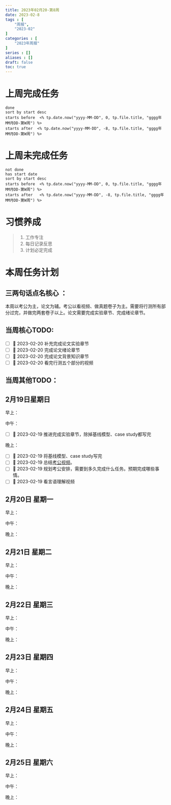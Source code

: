 ```yaml
---
title: 2023年02月20-第8周
date: 2023-02-8
tags : [
	"周报",
	"2023-02"
]
categories : [
	"2023年周报"
]
series : []
aliases : []
draft: false
toc: true
---
```

# 上周完成任务
```tasks
done
sort by start desc
starts before  <% tp.date.now("yyyy-MM-DD", 0, tp.file.title, "gggg年MM月DD-第W周") %>
starts after  <% tp.date.now("yyyy-MM-DD", -8, tp.file.title, "gggg年MM月DD-第W周") %>
```

# 上周未完成任务
```tasks
not done
has start date
sort by start desc
starts before  <% tp.date.now("yyyy-MM-DD", 0, tp.file.title, "gggg年MM月DD-第W周") %>
starts after   <% tp.date.now("yyyy-MM-DD", -8, tp.file.title, "gggg年MM月DD-第W周") %>
```


# 习惯养成
> 1. 工作专注
> 2. 每日记录反思
> 3. 计划必定完成


# 本周任务计划

## 三两句话点名核心 ：
本周以考公为主，论文为辅。考公以看视频、做真题卷子为主。需要将行测所有部分过完，并做完两套卷子以上。论文需要完成实验章节、完成绪论章节。


## 当周核心TODO:
- [ ] 🛫 2023-02-20 补充完成论文实验章节
- [ ] 🛫 2023-02-20 完成论文绪论章节
- [ ] 🛫 2023-02-20 完成论文背景知识章节
- [ ] 🛫 2023-02-20 看完行测五个部分的视频

## 当周其他TODO：



## 2月19日星期日  
早上：

中午：
- [ ] 🛫 2023-02-19 推进完成实验章节，除掉基线模型、case study都写完

晚上：
- [ ] 🛫 2023-02-19 将基线模型、case study写完
- [ ] 🛫 2023-02-19 总结[考公视频](https://www.bilibili.com/video/BV1HG4y1P77j/?vd_source=64171f856db920efec690ac6c00f5cee)。
- [ ] 🛫 2023-02-19 规划考公安排，需要到多久完成什么任务。预期完成哪些事情。
- [ ] 🛫 2023-02-19 看言语理解视频

## 2月20日 星期一  
早上：

中午：

晚上：

## 2月21日 星期二  
早上：

中午：

晚上：

## 2月22日 星期三  
早上：

中午：

晚上：

## 2月23日 星期四  
早上：

中午：

晚上：

## 2月24日 星期五  
早上：

中午：

晚上：

## 2月25日 星期六  
早上：

中午：

晚上：




